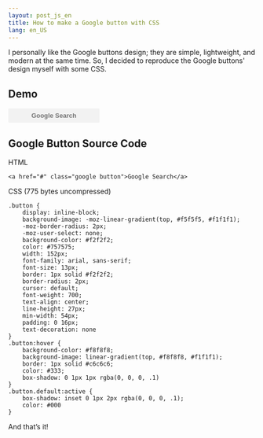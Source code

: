 ```yaml
---
layout: post_js_en
title: How to make a Google button with CSS
lang: en_US
---
```


I personally like the Google buttons design; they are simple, lightweight, and modern at the same time. So, I decided to reproduce the Google buttons' design myself with some CSS.

## Demo

<style>
    .button {
        display: inline-block;
        background-image: -moz-linear-gradient(top, #f5f5f5, #f1f1f1);
        -moz-border-radius: 2px;
        -moz-user-select: none;
        background-color: #f2f2f2;
        color: #757575;
        width: 152px;
        font-family: Arial, sans-serif;
        font-size: 13px;
        border: 1px solid #f2f2f2;
        border-radius: 2px;
        cursor: default;
        font-weight: 700;
        text-align: center;
        line-height: 27px;
        min-width: 54px;
        padding: 0 16px;
        text-decoration: none;
    }
    .button:hover {
        background-color: #f8f8f8;
        background-image: linear-gradient(top, #f8f8f8, #f1f1f1);
        border: 1px solid #c6c6c6;
        color: #333;
        box-shadow: 0 1px 1px rgba(0, 0, 0, 0.1);
    }
    .button.default:active {
        box-shadow: inset 0 1px 2px rgba(0, 0, 0, 0.1);
        color: #000;
    }
</style>

<a href="#" class="google button">Google Search</a>

## Google Button Source Code

HTML
<pre><code class="xml">&#x3C;a href=&#x22;#&#x22; class=&#x22;google button&#x22;&#x3E;Google Search&#x3C;/a&#x3E;</code></pre>

CSS (775 bytes uncompressed)
<pre><code class="css">.button {
    display: inline-block;
    background-image: -moz-linear-gradient(top, #f5f5f5, #f1f1f1);
    -moz-border-radius: 2px;
    -moz-user-select: none;
    background-color: #f2f2f2;
    color: #757575;
    width: 152px;
    font-family: arial, sans-serif;
    font-size: 13px;
    border: 1px solid #f2f2f2;
    border-radius: 2px;
    cursor: default;
    font-weight: 700;
    text-align: center;
    line-height: 27px;
    min-width: 54px;
    padding: 0 16px;
    text-decoration: none
}
.button:hover {
    background-color: #f8f8f8;
    background-image: linear-gradient(top, #f8f8f8, #f1f1f1);
    border: 1px solid #c6c6c6;
    color: #333;
    box-shadow: 0 1px 1px rgba(0, 0, 0, .1)
}
.button.default:active {
    box-shadow: inset 0 1px 2px rgba(0, 0, 0, .1);
    color: #000
}</code></pre>

And that’s it!
